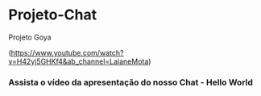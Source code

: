 # Projeto-Chat
 Projeto Goya
 
 
 (https://www.youtube.com/watch?v=H42yj5GHKf4&ab_channel=LaianeMota)
 ### Assista o vídeo da apresentação do nosso Chat - Hello World
